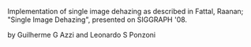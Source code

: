 Implementation of single image dehazing as described in Fattal, Raanan; "Single Image Dehazing", presented on SIGGRAPH '08.

by Guilherme G Azzi and Leonardo S Ponzoni